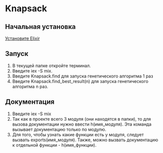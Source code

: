 # Knapsack
## Начальная установка
[Установите  Elixir](http://elixir-lang.github.io/install.html)

## Запуск
1) В текущей папке откройте терминал.
2) Введите iex -S mix.
3) Введите Knapsack.find для запуска генетического алгоритма 1 раз
4) Введите Knapsack.find_best_result(n) для запуска генетического алгоритма n раз.

## Документация
1) Введите iex -S mix
2) Так как в проекте всего 3 модуля (они находятся в папки), то для вызова документации нужно ввести h(имя_модуля). Эта команда вызывает документацию только по модулю.
3) Для того, чтобы узнать какие функции есть у модуля, следует вызвать exports(имя_модуля). Также, можно вызвать документацию к отдельной функции - h(имя_функции).
